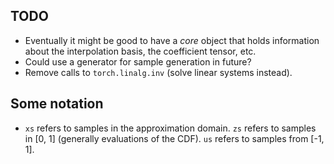 ## TODO
 - Eventually it might be good to have a *core* object that holds information about the interpolation basis, the coefficient tensor, etc.
 - Could use a generator for sample generation in future?
 - Remove calls to `torch.linalg.inv` (solve linear systems instead).

## Some notation
 - `xs` refers to samples in the approximation domain. `zs` refers to samples in [0, 1] (generally evaluations of the CDF). `us` refers to samples from [-1, 1].